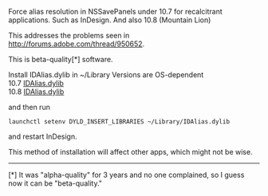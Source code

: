 Force alias resolution in NSSavePanels under 10.7 for
recalcitrant applications. Such as InDesign. And also
10.8 (Mountain Lion)

This addresses the problems seen in http://forums.adobe.com/thread/950652.

This is beta-quality[*] software.

Install IDAlias.dylib in ~/Library
Versions are OS-dependent  
10.7	[IDAlias.dylib](https://github.com/johnhawkinson/IDAlias/blob/master/dist/10.7/IDAlias.dylib?raw=true)  
10.8    [IDAlias.dylib](https://github.com/johnhawkinson/IDAlias/blob/master/dist/10.8/IDAlias.dylib?raw=true)  

and then run

    launchctl setenv DYLD_INSERT_LIBRARIES ~/Library/IDAlias.dylib

and restart InDesign.

This method of installation will affect other apps, which might not be
wise.


---
[*] It was "alpha-quality" for 3 years and no one complained, so I guess now
it can be "beta-quality."